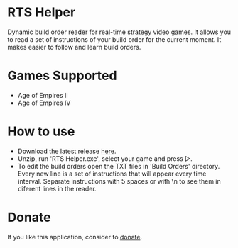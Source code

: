 # RTS Helper
Dynamic build order reader for real-time strategy video games. It allows you to read a set of instructions of your build order for the current moment. It makes easier to follow and learn build orders.

# Games Supported
* Age of Empires II
* Age of Empires IV

# How to use
* Download the latest release <a href="https://github.com/vixark/RTS-Helper/releases">here</a>.
* Unzip, run 'RTS Helper.exe', select your game and press ▷.
* To edit the build orders open the TXT files in 'Build Orders' directory. Every new line is a set of instructions that will appear every time interval. Separate instructions with 5 spaces or with \n to see them in diferent lines in the reader.

# Donate
If you like this application, consider to <a href="https://www.paypal.com/donate/?hosted_button_id=RZL9L6X3QZLXW">donate</a>.
